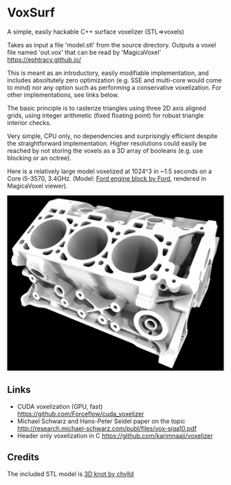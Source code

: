 # VoxSurf
A simple, easily hackable C++ surface voxelizer (STL=>voxels)

Takes as input a file 'model.stl' from the source directory.
Outputs a voxel file named 'out.vox' that can be read by 'MagicaVoxel' https://ephtracy.github.io/

This is meant as an introductory, easily modifiable implementation, and includes absoltutely zero optimization (e.g. SSE and  multi-core would come to mind) nor any option such as performing a conservative voxelization. For other implementations, see links below.

The basic principle is to rasterize triangles using three 2D axis aligned grids, using integer arithmetic (fixed floating point) for robust triangle interior checks.

Very simple, CPU only, no dependencies and surprisingly efficient despite the straightforward implementation. Higher resolutions could easily be reached by not storing the voxels as a 3D array of booleans (e.g. use blocking or an octree).

Here is a relatively large model voxelized at 1024^3 in ~1.5 seconds on a Core i5-3570, 3.4GHz. (Model: [Ford engine block by Ford](https://www.thingiverse.com/thing:40257), rendered in MagicaVoxel viewer).

![voxels](vox1024.jpg)

## Links
 * CUDA voxelization (GPU, fast) https://github.com/Forceflow/cuda_voxelizer
 * Michael Schwarz and Hans-Peter Seidel paper on the topic http://research.michael-schwarz.com/publ/files/vox-siga10.pdf
 * Header only voxelization in C https://github.com/karimnaaji/voxelizer
 
## Credits
The included STL model is [3D knot by chylld](https://www.thingiverse.com/thing:5506/#files)
